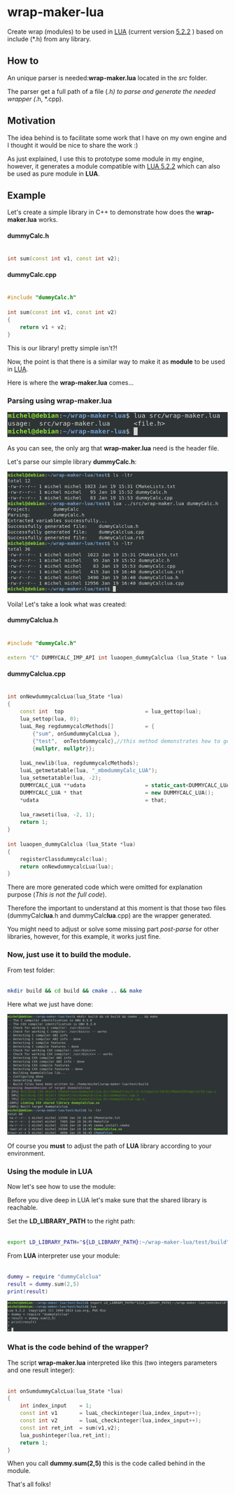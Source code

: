 # wrap-maker-lua

Create wrap (modules) to be used in [LUA](https://www.lua.org/home.html) (current version [5.2.2](https://www.lua.org/manual/5.2/) ) based on include (*.h) from any library.

## How to

An unique parser is needed:**wrap-maker.lua** located in the *src* folder.

The parser get a full path of a file (*.h) to parse and generate the needed wrapper (*.h, *.cpp).

## Motivation

The idea behind is to facilitate some work that I have on my own engine and I thought it would be nice to share the work :)

As just explained, I use this to prototype some module in my engine, however, it generates a module compatible with [LUA 5.2.2](https://www.lua.org/manual/5.2/) which can also be used as pure module in **LUA**.

## Example

Let's create a simple library in C++ to demonstrate how does the **wrap-maker.lua** works.

#### dummyCalc.h
```cpp

int sum(const int v1, const int v2);


```

#### dummyCalc.cpp
```cpp

#include "dummyCalc.h"

int sum(const int v1, const int v2)
{
    return v1 + v2;
}

```

This is our library! pretty simple isn't?!


Now, the point is that there is a similar way to make it as **module** to be used in [LUA](https://www.lua.org/home.html).

Here is where the **wrap-maker.lua** comes...

### Parsing using **wrap-maker.lua**

![alt text](https://raw.githubusercontent.com/michelmorais/wrap-maker-lua/master/images/first-run.png)

As you can see, the only arg that **wrap-maker.lua** need is the header file.


Let's parse our simple library **dummyCalc.h**:

![alt text](https://raw.githubusercontent.com/michelmorais/wrap-maker-lua/master/images/run-over-test-folder.png)

Voila! Let's take a look what was created:

#### dummyCalclua.h

```cpp

#include "dummyCalc.h"

extern "C" DUMMYCALC_IMP_API int luaopen_dummyCalclua (lua_State * lua);


```

#### dummyCalclua.cpp

```cpp

int onNewdummycalcLua(lua_State *lua)
{
    const int  top                          = lua_gettop(lua);
    lua_settop(lua, 0);
    luaL_Reg regdummycalcMethods[]          = {  
        {"sum", onSumdummyCalcLua },
        {"test",  onTestdummycalc},//this method demonstrates how to get the class of a lua call
        {nullptr, nullptr}};

    luaL_newlib(lua, regdummycalcMethods);
    luaL_getmetatable(lua, "_mbmdummyCalc_LUA");
    lua_setmetatable(lua, -2);
    DUMMYCALC_LUA **udata                   = static_cast<DUMMYCALC_LUA **>(lua_newuserdata(lua, sizeof(DUMMYCALC_LUA *)));
    DUMMYCALC_LUA * that                    = new DUMMYCALC_LUA();
    *udata                                  = that;
    
    lua_rawseti(lua, -2, 1);
    return 1;
}

int luaopen_dummyCalclua (lua_State *lua)
{
    registerClassdummycalc(lua);
    return onNewdummycalcLua(lua);
}
```

There are more generated code which were omitted for explanation purpose (*This is not the full code*).

Therefore the important to understand at this moment is that those two files (dummyCalc**lua**.h and dummyCalc**lua**.cpp) are the wrapper generated.

You might need to adjust or solve some missing part *post-parse* for other libraries, however, for this example, it works just fine.

### Now, just use it to build the module.

From test folder:

```sh

mkdir build && cd build && cmake .. && make


```

Here what we just have done:

![alt text](https://raw.githubusercontent.com/michelmorais/wrap-maker-lua/master/images/using-cmake-example.png)

Of course you **must** to adjust the path of **LUA** library according to your environment.


### Using the module in LUA

Now let's see how to use the module:

Before you dive deep in LUA let's make sure that the shared library is reachable.

Set the **LD_LIBRARY_PATH** to the right path:

```sh

export LD_LIBRARY_PATH="${LD_LIBRARY_PATH}:~/wrap-maker-lua/test/build"

```

From **LUA** interpreter use your module:

```lua

dummy = require "dummyCalclua"
result = dummy.sum(2,5)
print(result)

```


![alt text](https://raw.githubusercontent.com/michelmorais/wrap-maker-lua/master/images/lua-interpreter-module.png)



### What is the code behind of the wrapper?


The script **wrap-maker.lua** interpreted like this (two integers parameters and one result integer):


```cpp

int onSumdummyCalcLua(lua_State *lua)
{
    int index_input    = 1;
    const int v1       = luaL_checkinteger(lua,index_input++);
    const int v2       = luaL_checkinteger(lua,index_input++);
    const int ret_int  = sum(v1,v2);
    lua_pushinteger(lua,ret_int);
    return 1;
}

```

When you call **dummy.sum(2,5)** this is the code called behind in the module.

That's all folks!

